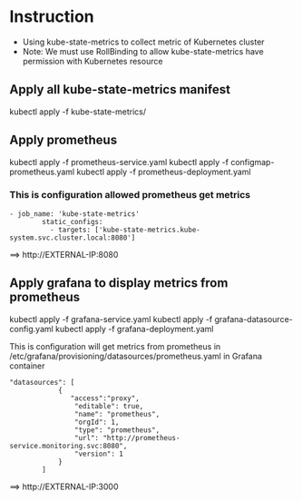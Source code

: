 # Instruction

- Using kube-state-metrics to collect metric of Kubernetes cluster
- Note: We must use RollBinding to allow kube-state-metrics have permission with Kubernetes resource


## Apply all kube-state-metrics manifest 
kubectl apply -f kube-state-metrics/



## Apply prometheus 
kubectl apply -f prometheus-service.yaml
kubectl apply -f configmap-prometheus.yaml
kubectl apply -f prometheus-deployment.yaml



### This is configuration allowed prometheus get metrics


```
- job_name: 'kube-state-metrics'
        static_configs:
          - targets: ['kube-state-metrics.kube-system.svc.cluster.local:8080']
```

==>  http://EXTERNAL-IP:8080 



## Apply grafana to display metrics from prometheus

kubectl apply -f grafana-service.yaml
kubectl apply -f grafana-datasource-config.yaml
kubectl apply -f grafana-deployment.yaml


This is configuration will get metrics from prometheus in /etc/grafana/provisioning/datasources/prometheus.yaml in Grafana container  
 
 
```
"datasources": [
            {
               "access":"proxy",
                "editable": true,
                "name": "prometheus",
                "orgId": 1,
                "type": "prometheus",
                "url": "http://prometheus-service.monitoring.svc:8080",
                "version": 1
            }
        ]
```

==> http://EXTERNAL-IP:3000


